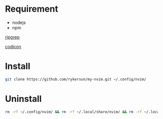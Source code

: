 # Requirement

* nodejs
* npm

[ripgrep](https://github.com/BurntSushi/ripgrep/releases) 

[codicon](https://github.com/microsoft/vscode-codicons/raw/main/dist/codicon.ttf)

# Install

```bash
git clone https://github.com/rykersun/my-nvim.git ~/.config/nvim/
```

# Uninstall

```bash
rm -rf ~/.config/nvim/ && rm -rf ~/.local/share/nvim/ && rm -rf ~/.local/state/nvim/ && rm -rf ~/.cache/nvim/
```
